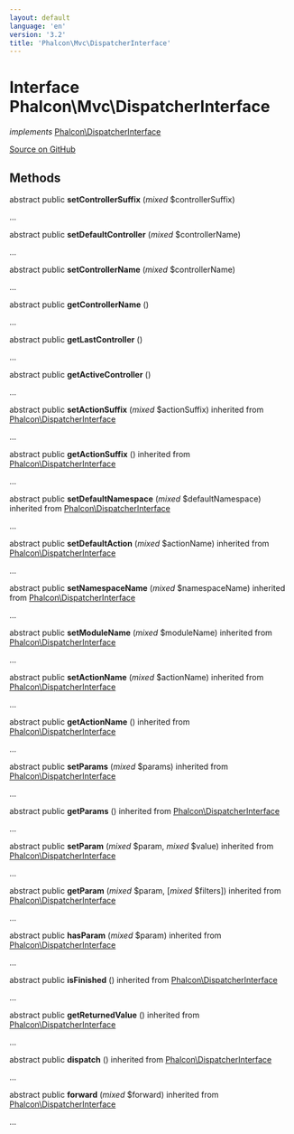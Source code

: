 ```yaml
---
layout: default
language: 'en'
version: '3.2'
title: 'Phalcon\Mvc\DispatcherInterface'
---
```

# Interface **Phalcon\Mvc\DispatcherInterface**

*implements* [Phalcon\DispatcherInterface](/3.2/en/api/Phalcon_DispatcherInterface)

<a href="https://github.com/phalcon/cphalcon/tree/v3.2.0/phalcon/mvc/dispatcherinterface.zep" class="btn btn-default btn-sm">Source on GitHub</a>

## Methods
abstract public  **setControllerSuffix** (*mixed* $controllerSuffix)

...


abstract public  **setDefaultController** (*mixed* $controllerName)

...


abstract public  **setControllerName** (*mixed* $controllerName)

...


abstract public  **getControllerName** ()

...


abstract public  **getLastController** ()

...


abstract public  **getActiveController** ()

...


abstract public  **setActionSuffix** (*mixed* $actionSuffix) inherited from [Phalcon\DispatcherInterface](/3.2/en/api/Phalcon_DispatcherInterface)

...


abstract public  **getActionSuffix** () inherited from [Phalcon\DispatcherInterface](/3.2/en/api/Phalcon_DispatcherInterface)

...


abstract public  **setDefaultNamespace** (*mixed* $defaultNamespace) inherited from [Phalcon\DispatcherInterface](/3.2/en/api/Phalcon_DispatcherInterface)

...


abstract public  **setDefaultAction** (*mixed* $actionName) inherited from [Phalcon\DispatcherInterface](/3.2/en/api/Phalcon_DispatcherInterface)

...


abstract public  **setNamespaceName** (*mixed* $namespaceName) inherited from [Phalcon\DispatcherInterface](/3.2/en/api/Phalcon_DispatcherInterface)

...


abstract public  **setModuleName** (*mixed* $moduleName) inherited from [Phalcon\DispatcherInterface](/3.2/en/api/Phalcon_DispatcherInterface)

...


abstract public  **setActionName** (*mixed* $actionName) inherited from [Phalcon\DispatcherInterface](/3.2/en/api/Phalcon_DispatcherInterface)

...


abstract public  **getActionName** () inherited from [Phalcon\DispatcherInterface](/3.2/en/api/Phalcon_DispatcherInterface)

...


abstract public  **setParams** (*mixed* $params) inherited from [Phalcon\DispatcherInterface](/3.2/en/api/Phalcon_DispatcherInterface)

...


abstract public  **getParams** () inherited from [Phalcon\DispatcherInterface](/3.2/en/api/Phalcon_DispatcherInterface)

...


abstract public  **setParam** (*mixed* $param, *mixed* $value) inherited from [Phalcon\DispatcherInterface](/3.2/en/api/Phalcon_DispatcherInterface)

...


abstract public  **getParam** (*mixed* $param, [*mixed* $filters]) inherited from [Phalcon\DispatcherInterface](/3.2/en/api/Phalcon_DispatcherInterface)

...


abstract public  **hasParam** (*mixed* $param) inherited from [Phalcon\DispatcherInterface](/3.2/en/api/Phalcon_DispatcherInterface)

...


abstract public  **isFinished** () inherited from [Phalcon\DispatcherInterface](/3.2/en/api/Phalcon_DispatcherInterface)

...


abstract public  **getReturnedValue** () inherited from [Phalcon\DispatcherInterface](/3.2/en/api/Phalcon_DispatcherInterface)

...


abstract public  **dispatch** () inherited from [Phalcon\DispatcherInterface](/3.2/en/api/Phalcon_DispatcherInterface)

...


abstract public  **forward** (*mixed* $forward) inherited from [Phalcon\DispatcherInterface](/3.2/en/api/Phalcon_DispatcherInterface)

...


